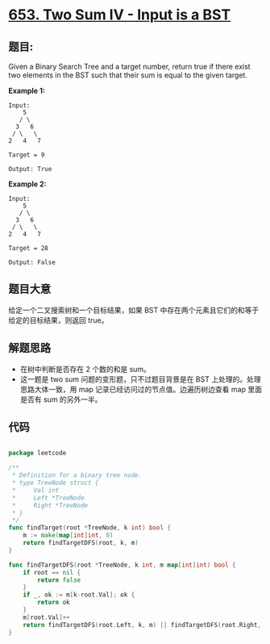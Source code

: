# [653. Two Sum IV - Input is a BST](https://leetcode.com/problems/two-sum-iv-input-is-a-bst/)

## 题目:

Given a Binary Search Tree and a target number, return true if there exist two elements in the BST such that their sum is equal to the given target.

**Example 1:**

    Input: 
        5
       / \
      3   6
     / \   \
    2   4   7
    
    Target = 9
    
    Output: True

**Example 2:**

    Input: 
        5
       / \
      3   6
     / \   \
    2   4   7
    
    Target = 28
    
    Output: False


## 题目大意

给定一个二叉搜索树和一个目标结果，如果 BST 中存在两个元素且它们的和等于给定的目标结果，则返回 true。

## 解题思路


- 在树中判断是否存在 2 个数的和是 sum。
- 这一题是 two sum 问题的变形题，只不过题目背景是在 BST 上处理的。处理思路大体一致，用 map 记录已经访问过的节点值。边遍历树边查看 map 里面是否有 sum 的另外一半。


## 代码

```go

package leetcode

/**
 * Definition for a binary tree node.
 * type TreeNode struct {
 *     Val int
 *     Left *TreeNode
 *     Right *TreeNode
 * }
 */
func findTarget(root *TreeNode, k int) bool {
	m := make(map[int]int, 0)
	return findTargetDFS(root, k, m)
}

func findTargetDFS(root *TreeNode, k int, m map[int]int) bool {
	if root == nil {
		return false
	}
	if _, ok := m[k-root.Val]; ok {
		return ok
	}
	m[root.Val]++
	return findTargetDFS(root.Left, k, m) || findTargetDFS(root.Right, k, m)
}

```